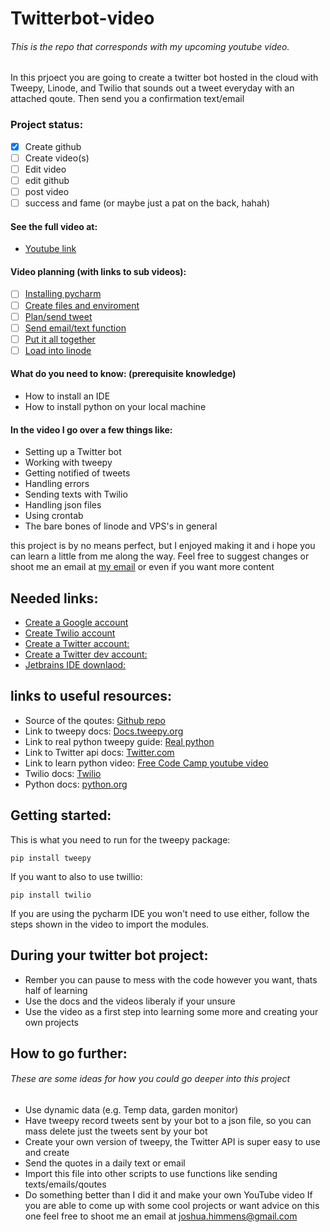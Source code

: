 # Twitterbot-video
###### This is the repo that corresponds with my upcoming youtube video.

In this prjoect you are going to create a twitter bot hosted in the cloud with Tweepy, Linode, and Twilio that sounds out a tweet everyday with an attached qoute. Then send you a confirmation text/email
### Project status:

- [X] Create github
- [ ] Create video(s)
- [ ] Edit video
- [ ] edit github
- [ ] post video
- [ ] success and fame (or maybe just a pat on the back, hahah)

#### See the full video at:
- [Youtube link](jfcom.ca)

#### Video planning (with links to sub videos):
- [ ] [Installing pycharm](youtube.com)
- [ ] [Create files and enviroment](youtube.com)
- [ ] [Plan/send tweet](youtube.com)
- [ ] [Send email/text function](youtube.com)
- [ ] [Put it all together](youtube.com)
- [ ] [Load into linode](youtube.com)

#### What do you need to know: (prerequisite knowledge)
- How to install an IDE
- How to install python on your local machine


#### In the video I go over a few things like:
- Setting up a Twitter bot
- Working with tweepy
- Getting notified of tweets
- Handling errors
- Sending texts with Twilio
- Handling json files
- Using crontab
- The bare bones of linode and VPS's in general

this project is by no means perfect, but I enjoyed making it and i hope you can learn a little from me along the way. Feel free to suggest changes or shoot me an email at [my email](mailto:joshua.himmens@gmail.com) or even if you want more content

## Needed links:
- [Create a Google account](https://accounts.google.com/signup/v2/webcreateaccount?hl=en&flowName=GlifWebSignIn&flowEntry=SignUp)
- [Create Twilio account](https://www.twilio.com/try-twilio)
- [Create a Twitter account:](https://twitter.com/i/flow/signup)
- [Create a Twitter dev account:](https://developer.twitter.com/en/apply-for-access)
- [Jetbrains IDE downlaod:](https://www.jetbrains.com/pycharm/)


## links to useful resources:

- Source of the qoutes: [Github repo](https://github.com/sumanto/goodreads-quotes/blob/master/quotes.json)
- Link to tweepy docs: [Docs.tweepy.org](https://docs.tweepy.org/en/latest/index.html)
- Link to real python tweepy guide: [Real python](https://realpython.com/twitter-bot-python-tweepy/)
- Link to Twitter api docs: [Twitter.com](https://developer.twitter.com/en/docs)
- Link to learn python video: [Free Code Camp youtube video](https://www.youtube.com/watch?v=rfscVS0vtbw&t=1957s)
- Twilio docs: [Twilio](https://www.twilio.com/docs)
- Python docs: [python.org](https://docs.python.org/3/)

## Getting started:

This is what you need to run for the tweepy package:

    pip install tweepy
    
If you want to also to use twillio:

    pip install twilio

If you are using the pycharm IDE you won't need to use either, follow the steps shown in the video to import the modules.
## During your twitter bot project:
- Rember you can pause to mess with the code however you want, thats half of learning
- Use the docs and the videos liberaly if your unsure
- Use the video as a first step into learning some more and creating your own projects
## How to go further:
###### These are some ideas for how you could go deeper into this project
- Use dynamic data (e.g. Temp data, garden monitor)
- Have tweepy record tweets sent by your bot to a json file, so you can mass delete just the tweets sent by your bot
- Create your own version of tweepy, the Twitter API is super easy to use and create
- Send the quotes in a daily text or email
- Import this file into other scripts to use functions like sending texts/emails/qoutes
- Do something better than I did it and make your own YouTube video
If you are able to come up with some cool projects or want advice on this one feel free to shoot me an email at [joshua.himmens@gmail.com](mailto:joshua.himmens@gmail.com)